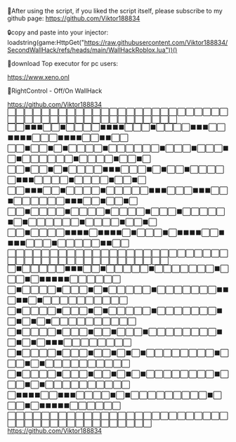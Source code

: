 🥺After using the script, if you liked the script itself, please subscribe to my github page: https://github.com/Viktor188834

🔒copy and paste into your injector:
loadstring(game:HttpGet("https://raw.githubusercontent.com/Viktor188834/SecondWallHack/refs/heads/main/WallHackRoblox.lua"))()

🔑download Top executor for pc users:

https://www.xeno.onl

🔌RightControl - Off/On WallHack

https://github.com/Viktor188834
⬜⬜⬜⬜⬜⬜⬜⬜⬜⬜⬜⬜⬜⬜⬜⬜⬜⬜⬜⬜⬜⬜⬜⬜⬜⬜⬜⬜⬜⬜⬜⬜⬜⬜⬜⬜⬜⬜⬜⬜⬜⬜⬜⬜⬜⬜
⬜⬜⬛⬛⬛⬜⬜⬛⬜⬜⬜⬜⬛⬛⬛⬛⬜⬜⬜⬛⬜⬜⬜⬜⬛⬛⬛⬜⬜⬛⬛⬛⬛⬜⬜⬜⬛⬛⬛⬛⬜⬜⬛⬛⬜⬜
⬜⬜⬛⬜⬜⬛⬜⬛⬜⬜⬜⬜⬛⬜⬜⬜⬜⬜⬜⬛⬜⬜⬜⬛⬜⬜⬜⬛⬜⬛⬜⬜⬜⬜⬜⬜⬛⬜⬜⬜⬜⬛⬜⬜⬛⬜
⬜⬜⬛⬜⬜⬛⬜⬛⬜⬜⬜⬜⬛⬛⬛⬜⬜⬜⬛⬜⬛⬜⬜⬛⬜⬜⬜⬜⬜⬛⬛⬛⬜⬜⬜⬜⬛⬜⬜⬜⬜⬛⬜⬜⬛⬜
⬜⬜⬛⬛⬛⬜⬜⬛⬜⬜⬜⬜⬛⬜⬜⬜⬜⬜⬛⬛⬛⬜⬜⬜⬛⬛⬛⬜⬜⬛⬜⬜⬜⬜⬜⬜⬛⬛⬛⬜⬜⬛⬜⬜⬛⬜
⬜⬜⬛⬜⬜⬜⬜⬛⬜⬜⬜⬜⬛⬜⬜⬜⬜⬛⬜⬜⬜⬛⬜⬜⬜⬜⬜⬛⬜⬛⬜⬜⬜⬜⬜⬜⬛⬜⬜⬜⬜⬛⬜⬜⬛⬜
⬜⬜⬛⬜⬜⬜⬜⬛⬛⬛⬛⬜⬛⬛⬛⬛⬜⬛⬜⬜⬜⬛⬜⬛⬛⬛⬛⬜⬜⬛⬛⬛⬛⬜⬜⬜⬛⬜⬜⬜⬜⬜⬛⬛⬜⬜
⬜⬜⬜⬜⬜⬜⬜⬜⬜⬜⬜⬜⬜⬜⬜⬜⬜⬜⬜⬜⬜⬜⬜⬜⬜⬜⬜⬜⬜⬜⬜⬜⬜⬜⬜⬜⬜⬜⬜⬜⬜⬜⬜⬜⬜
⬜⬛⬜⬜⬜⬜⬜⬛⬛⬛⬜⬜⬛⬜⬜⬜⬜⬜⬛⬜⬜⬜⬜⬜⬜⬜⬛⬜⬜⬜⬛⬜⬛⬛⬛⬛⬛⬜⬜⬜⬜⬜⬜
⬜⬛⬜⬜⬜⬜⬛⬜⬜⬜⬛⬜⬛⬜⬜⬜⬜⬜⬛⬜⬜⬜⬜⬜⬜⬜⬛⬛⬜⬛⬛⬜⬛⬜⬜⬜⬜⬜⬜⬜⬜⬜⬜
⬜⬛⬜⬜⬜⬜⬛⬜⬜⬜⬛⬜⬛⬜⬜⬜⬜⬜⬛⬜⬜⬜⬜⬜⬜⬜⬛⬜⬛⬜⬛⬜⬛⬜⬜⬜⬜⬜⬜⬜⬜⬜⬜
⬜⬛⬜⬜⬜⬜⬛⬜⬜⬜⬛⬜⬜⬛⬜⬜⬜⬛⬜⬜⬜⬜⬜⬜⬜⬜⬛⬜⬛⬜⬛⬜⬛⬛⬛⬜⬜⬜⬜⬜⬜⬜⬜
⬜⬛⬜⬜⬜⬜⬛⬜⬜⬜⬛⬜⬜⬛⬜⬛⬜⬛⬜⬜⬜⬜⬜⬜⬜⬜⬛⬜⬜⬜⬛⬜⬛⬜⬜⬜⬜⬜⬜⬜⬜⬜⬜
⬜⬛⬜⬜⬜⬜⬛⬜⬜⬜⬛⬜⬜⬛⬜⬛⬜⬛⬜⬜⬜⬜⬜⬜⬜⬜⬛⬜⬜⬜⬛⬜⬛⬜⬜⬜⬜⬜⬜⬜⬜⬜⬜
⬜⬛⬛⬛⬛⬜⬜⬛⬛⬛⬜⬜⬜⬜⬛⬜⬛⬜⬜⬜⬜⬜⬜⬜⬜⬜⬛⬜⬜⬜⬛⬜⬛⬛⬛⬛⬛⬜⬜⬜⬜⬜⬜
⬜⬜⬜⬜⬜⬜⬜⬜⬜⬜⬜⬜⬜⬜⬜⬜⬜⬜⬜⬜⬜⬜⬜⬜⬜⬜⬜⬜⬜⬜⬜⬜⬜⬜⬜⬜⬜⬜⬜⬜⬜⬜⬜
https://github.com/Viktor188834
